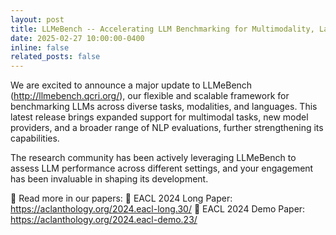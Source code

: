 ```yaml
---
layout: post
title: LLMeBench -- Accelerating LLM Benchmarking for Multimodality, Languages
date: 2025-02-27 10:00:00-0400
inline: false
related_posts: false
---
```


We are excited to announce a major update to LLMeBench (http://llmebench.qcri.org/), our flexible and scalable framework for benchmarking LLMs across diverse tasks, modalities, and languages. This latest release brings expanded support for multimodal tasks, new model providers, and a broader range of NLP evaluations, further strengthening its capabilities.

The research community has been actively leveraging LLMeBench to assess LLM performance across different settings, and your engagement has been invaluable in shaping its development.

🔗 Read more in our papers:
📄 EACL 2024 Long Paper: https://aclanthology.org/2024.eacl-long.30/
📄 EACL 2024 Demo Paper: https://aclanthology.org/2024.eacl-demo.23/

